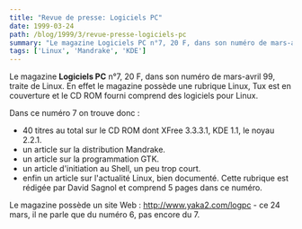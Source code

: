 ```yaml
---
title: "Revue de presse: Logiciels PC"
date: 1999-03-24
path: /blog/1999/3/revue-presse-logiciels-pc
summary: "Le magazine Logiciels PC n°7, 20 F, dans son numéro de mars-avril 99, traite de Linux."
tags: ['Linux', 'Mandrake', 'KDE']
---
```


<P>Le magazine <B>Logiciels PC</B> n°7, 20 F, dans son numéro de mars-avril 99,
traite de Linux. En effet le magazine possède une rubrique Linux, Tux
est en couverture et le CD ROM fourni comprend des logiciels pour Linux.</P>

<P>Dans ce numéro 7 on trouve donc :</P>

<UL>

<LI>40 titres au total sur le CD ROM dont XFree 3.3.3.1, KDE 1.1, le noyau
2.2.1.
<LI>un article sur la distribution Mandrake.
<LI>un article sur la programmation GTK.
<LI>un article d'initiation au Shell, un peu trop court.
<LI>enfin un article sur l'actualité Linux, bien documenté.
Cette rubrique est rédigée par David Sagnol et comprend 5 pages dans ce
numéro.
</UL>

<P>Le magazine possède un site Web : <A HREF="http://www.yaka2.com/logpc">http://www.yaka2.com/logpc</A> -
ce 24 mars, il ne parle que du numéro 6, pas encore du 7.</P>


